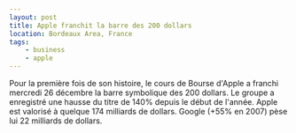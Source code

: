 ```yaml
---
layout: post
title: Apple franchit la barre des 200 dollars  
location: Bordeaux Area, France
tags:
    - business
    - apple
---
```


Pour la première fois de son histoire, le cours de Bourse d'Apple a franchi mercredi 26 décembre la barre symbolique des 200 dollars. Le groupe a enregistré une hausse du titre de 140% depuis le début de l'année. Apple est valorisé à quelque 174 milliards de dollars. Google (+55% en 2007) pèse lui 22 milliards de dollars.
